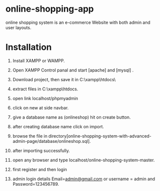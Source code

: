 # online-shopping-app

online shopping system is an e-commerce Website with both admin and user layouts.

# Installation

1. Install XAMPP or WAMPP.

2. Open XAMPP Control panal and start [apache] and [mysql] .

3. Download project, then save it in  C:\\xampp\htdocs\
    
4. extract files in C:\\xampp\htdocs\.

5. open link localhost/phpmyadmin

6. click on new at side navbar.

7. give a database name as (onlineshop) hit on create button.

8. after creating database name click on import.

9. browse the file in directory[online-shopping-system-with-advanced-admin-page/database/onlineshop.sql].

10. after importing successfully.

11. open any browser and type localhost/online-shopping-system-master.

12. first register and then login

13. admin login details  Email=admin@gmail.com or username = admin and Password=123456789.

